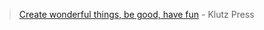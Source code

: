 > [Create wonderful things, be good, have fun](https://www.charlieharrington.com/create-wonderful-things-be-good-have-fun) - Klutz Press
